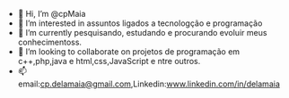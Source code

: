 - 👋 Hi, I’m @cpMaia
- 👀 I’m interested in  assuntos ligados a tecnologção e programação
- 🌱 I’m currently  pesquisando, estudando e procurando evoluir meus conhecimentoss.
- 💞️ I’m looking to collaborate on projetos  de programação em c++,php,java e  html,css,JavaScript e ntre outros.
- 📫 email:cp.delamaia@gmail.com,Linkedin:www.linkedin.com/in/delamaia

<!---
cpMaia/cpMaia is a ✨ special ✨ repository because its `README.md` (this file) appears on your GitHub profile.
You can click the Preview link to take a look at your changes.
--->
